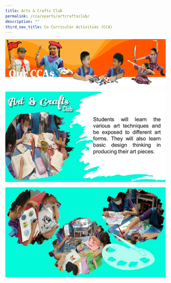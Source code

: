 ```yaml
---
title: Arts & Crafts Club
permalink: /cca/vparts/artcraftsclub/
description: ""
third_nav_title: Co Curricular Activities (CCA)
---
```

![](/images/CCAbanner.png)

![](/images/CCA2022/CCA-art%20club1.jpg)

![](/images/CCA2022/CCA-art%20club2.jpg)